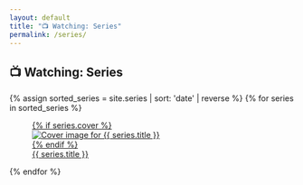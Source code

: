 ```yaml
---
layout: default
title: "📺 Watching: Series"
permalink: /series/
---
```


<section class="grid grid-cols-1 gap-8 w-full">
  <h1 class="font-semibold text-4xl">📺 Watching: Series</h1>
  <div class="grid grid-cols-1 sm:grid-cols-2 md:grid-cols-3 lg:grid-cols-4 gap-8">
    {% assign sorted_series = site.series | sort: 'date' | reverse %}
    {% for series in sorted_series %}
      <article>
        <a href="{{ series.link }}" class="no-underline">
          <figure class="flex flex-col gap-2 sm:gap-4 h-full">
            {% if series.cover %}
              <div class="aspect-[2/3] overflow-hidden rounded-md">
                <img class="w-full h-full object-cover transition duration-300 ease-in-out hover:scale-110" src="{{ series.cover }}" alt="Cover image for {{ series.title }}">
              </div>
            {% endif %}
            <figcaption class="text-sm sm:text-base font-semibold text-center">{{ series.title }}</figcaption>
          </figure>
        </a>
      </article>
    {% endfor %}
  </div>
</section>
